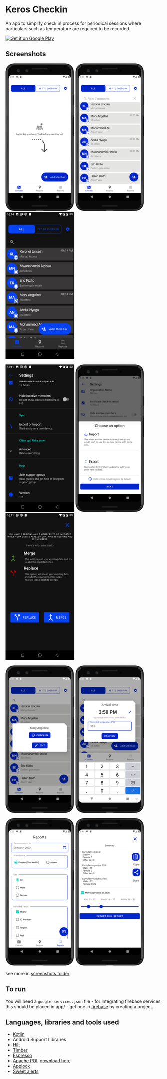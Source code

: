 # Keros Checkin
An app to simplify check in process for periodical sessions where particulars such as temperature are required to be recorded.

<a href='https://play.google.com/store/apps/details?id=com.airbnb.lottie'><img alt='Get it on Google Play' src='https://play.google.com/intl/en_us/badges/images/generic/en_badge_web_generic.png' height="50px"/></a>

## Screenshots
<img src="screenshots/empty_members_home.png" width="220" height="470"/> <img src="screenshots/all_members.png" width="220" height="470"/> <img src="screenshots/home_members_dark.png" width="220" height="470"/>

<img src="screenshots/settings_dark.png" width="220" height="470"/> <img src="screenshots/import_export.png" width="220" height="470"/> <img src="screenshots/import_conflict.png" width="220" height="470"/>

<img src="screenshots/checkin_dialog.png" width="220" height="470"/> <img src="screenshots/temp_input.png" width="220" height="470"/>

<img src="screenshots/home_reports.png" width="220" height="470"/> <img src="screenshots/report_summary.png" width="220" height="470"/>



see more in [screenshots folder](screenshots/)


## To run
You will need a `google-services.json` file
    - for integrating firebase services, this should be placed in app/
    - get one in [firebase](https://firebase.google.com/) by creating a project.

## Languages, libraries and tools used

* [Kotlin](https://kotlinlang.org/)
* Android Support Libraries
* [Hilt](https://dagger.dev/hilt/)
* [Timber](https://github.com/JakeWharton/timber)
* [Espresso](https://developer.android.com/training/testing/espresso/index.html)
* [Apache POI](https://poi.apache.org/), [download here](http://www.java2s.com/Code/Jar/p/Downloadpoi37jar.htm)
* [Applock](https://github.com/mattsilber/applock)
* [Sweet alerts](https://github.com/pedant/sweet-alert-dialog)

